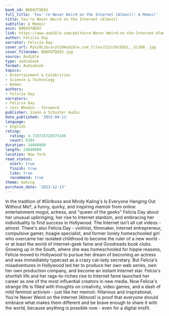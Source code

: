 ```yaml
---
book_id: B00XUTQ692
full_title: 'You''re Never Weird on the Internet (Almost): A Memoir'
title: You're Never Weird on the Internet (Almost)
subtitle: A Memoir
asin: B00XUTQ692
link: https://www.audible.com/pd/Youre-Never-Weird-on-the-Internet-Almost-Audiobook/B00XUTQ692
author: Felicia Day
narrator: Felicia Day
cover_url: My%20Library%20Audible.com_files/512u3VcEQtL._SL500_.jpg
cover_filename: B00XUTQ692.jpg
source: Audible
type: audiobook
format: Audiobook
topics:
- Entertainment & Celebrities
- Science & Technology
- Women
authors:
- Felicia Day
narrators:
- Felicia Day
- Joss Whedon - foreword
publisher: Simon & Schuster Audio
date_published: '2015-08-11'
language:
- English
rating:
  rating: 4.719735720375106
  count: 9384
duration: 24840000
length: 24840000
location: New York
read_status:
  start: true
  finish: true
  like: true
  recommend: true
theme: making
purchase_date: '2023-12-13'
---
```

In the tradition of #Girlboss and Mindy Kaling's Is Everyone Hanging Out Without Me?, a funny, quirky, and inspiring memoir from online entertainment mogul, actress, and "queen of the geeks" Felicia Day about her unusual upbringing, her rise to Internet stardom, and embracing her individuality to find success in Hollywood.
The Internet isn't all cat videos - almost.
There's also Felicia Day - violinist, filmmaker, Internet entrepreneur, compulsive gamer, hoagie specialist, and former lonely homeschooled girl who overcame her isolated childhood to become the ruler of a new world - or at least the world of Internet-geek fame and Goodreads book clubs.
Growing up in the South, where she was homeschooled for hippie reasons, Felicia moved to Hollywood to pursue her dream of becoming an actress and was immediately typecast as a crazy cat-lady secretary. But Felicia's misadventures in Hollywood led her to produce her own web series, own her own production company, and become an instant Internet star.
Felcia's shortish life and her rags-to-riches rise to Internet fame launched her career as one of the most influential creators in new media. Now Felicia's strange life is filled with thoughts on creativity, video games, and a dash of mild feminist activism - just like her memoir.
Hilarious and inspirational, You're Never Weird on the Internet (Almost) is proof that everyone should embrace what makes them different and be brave enough to share it with the world, because anything is possible now - even for a digital misfit.
